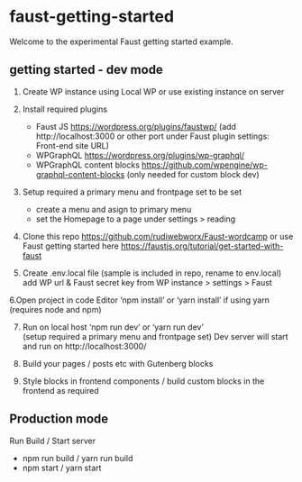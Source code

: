 # faust-getting-started

Welcome to the experimental Faust getting started example.

## getting started - dev mode

1. Create WP instance using Local WP or use existing instance on server

2. Install required plugins
    - Faust JS https://wordpress.org/plugins/faustwp/  (add http://localhost:3000 or other port under Faust plugin settings: Front-end site URL)
    - WPGraphQL https://wordpress.org/plugins/wp-graphql/ 
    - WPGraphQL content blocks https://github.com/wpengine/wp-graphql-content-blocks  (only needed for custom block dev)

3. Setup required a primary menu and frontpage set to be set
   - create a menu and asign to primary menu
   - set the Homepage to a page under settings > reading

4. Clone this repo https://github.com/rudiwebworx/Faust-wordcamp
   or use Faust getting started here https://faustjs.org/tutorial/get-started-with-faust

5. Create .env.local file (sample is included in repo, rename to env.local)
   add WP url & Faust secret key from WP instance > settings >  Faust

6.Open project in code Editor
  ‘npm install’ or ‘yarn install’ if using yarn  (requires node and npm)

7. Run on local host
   ‘npm run dev’ or ‘yarn run dev’  
    (setup required a primary menu and frontpage set)
    Dev server will start and run on http://localhost:3000/

8. Build your pages / posts etc with Gutenberg blocks

9. Style blocks in frontend components / build custom blocks in the frontend as required

## Production mode

Run Build / Start server
- npm run build / yarn run build
- npm start / yarn start
